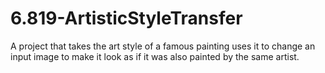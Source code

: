 # 6.819-ArtisticStyleTransfer

A project that takes the art style of a famous painting uses
it to change an input image to make it look as if it was also
painted by the same artist.
